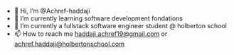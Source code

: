 - 👋 Hi, I’m @Achref-haddaji
- 🌱 I’m currently learning software development fondations
- 💞️ I’m currently a fullstack software engineer student @ holberton school
- 📫 How to reach me haddaji.achref19@gmail.com or achref.haddaji@holbertonschool.com

<!---
Achref-haddaji/Achref-haddaji is a ✨ special ✨ repository because its `README.md` (this file) appears on your GitHub profile.
You can click the Preview link to take a look at your changes.
--->
